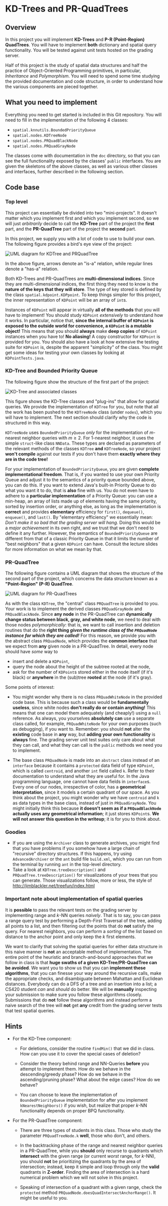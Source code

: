# KD-Trees and PR-QuadTrees

## Overview

In this project you will implement **KD-Trees** and **P-R
(Point-Region) QuadTrees**.  You will have to implement **both**
dictionary and spatial query functionality. You will be tested against
unit tests hosted on the grading server.

Half of this project is the study of spatial data structures and half
the practice of Object-Oriented Programming primitives, in particular,
*Inheritance* and *Polymorphism*.  You will need to spend some time
studying the provided documentation and code structure, in order to
understand how the various components are pieced together.

## What you need to implement

Everything you need to get started is included in this Git
repository. You will need to fill in the implementation of the
following 4 classes:

 * `spatial.knnutils.BoundedPriorityQueue`
 * `spatial.nodes.KDTreeNode`
 * `spatial.nodes.PRQuadBlackNode`
 * `spatial.nodes.PRQuadGrayNode`
 
The classes come with documentation in the `doc` directory, so that
you can see the full functionality exposed by the classes' `public`
interfaces. You are given the skeletons of the above classes, as well
as various other classes and interfaces, further described in the
following section.

## Code base

### Top level

This project can essentially be divided into two "mini-projects". It
doesn't matter which you implement first and which you implement
second, so we will just *arbitrarily* decide to call the **KD-Tree**
part of the project the **first** part, and the **PR-QuadTree** part of
the project the **second** part.

In this project, we supply you with a lot of code to use to build your
own. The following figure provides a bird's eye view of the project:

![UML diagram for KDTree and PRQuadTree](img/UML1.png "A UML diagram describing the behavior and dependencies of KDTree and PRQuadTree")

In the above figure, arrows denote an "is-a" relation, while regular
lines denote a "has-a" relation.

Both KD-Trees and PR-QuadTrees are **multi-dimensional
indices**. Since they are multi-dimensional indices, the first thing
they need to know is the **nature of the keys that they will store**.
The type of key stored is defined by the class
`spatial.kdpoint.KDPpoint`. To keep things simpler for this project,
the inner representation of `KDPoint` will be an array of `int`s.

Instances of `KDPoint` will appear in virtually **all of the methods**
that you will have to implement! You should study `KDPoint`
*extensively* to understand how it works.  In particular, notice that,
**since the internal buffer of `KDPoint` is exposed to the outside
world for convenience, a `KDPoint` is a mutable object!** This means
that you should **always** make **deep copies** of `KDPoint` instances
when you have to!  **No aliasing!** A copy constructor for `KDPoint`
is provided for you. You should also have a look at how extensive the
testing suite for `KDPoint` is, despite the apparent "simplicity" of
the class. You might get some ideas for testing your own classes by
looking at `KDPointTests.java`.

### KD-Tree and Bounded Priority Queue

The following figure show the structure of the first part of the project:

![KD-Tree and associated classes](img/UML2.png "Structure of the first part of the project")

This figure shows the KD-Tree classes and "plug-ins" that allow for
spatial queries.  We provide the implementation of `KDTree` for you,
but note that all the work has been pushed to the `KDTreeNode` class
(under `nodes`), which you will have to implement. The next section
should clarify why the code is structured in this way.

`KDTreeNode` uses `BoundedPriorityQueue` *only* for the implementation
of $`m`$-nearest neighbor queries with $`m\geq 2`$. For 1-nearest
neighbor, it uses the simple `struct`-like class `NNData`. These types
are declared as parameters of the relevant methods of the classes
`KDTree` **and** `KDTreeNode`, so your project **won't compile**
against our tests if you don't have them **exactly where they are in
the code tree!**

For your implementation of `BoundedPriorityQueue`, you are given
**complete implementational freedom**.  That is, if you wanted to use
your own Priority Queue and adjust it to the semantics of a priority
queue bounded above, you can do this. If you want to extend Java's
built-in Priority Queue to do what you want it to do, that is **also**
fine with us. You do not even have to adhere to a **particular
implementation** of a Priority Queue: you can use a min-heap, an array
of lists made up of elements having the same priority, sorted by
insertion order, or anything else, as long as the implementation is
**correct** and provides **elementary** efficiency for `first()`,
`dequeue()`, `enqueue()`, and `last()`. By "elementary efficiency" we
essentially mean: *Don't make it so bad that the grading server will
hang.* Doing this would be a *major achievement* in its own right, and
we trust that we don't need to define it any further.  However, the
semantics of `BoundedPriorityQueue` are different from that of a
classic Priority Queue in that it limits the number of "best
neighbors" that a given `KDPoint` can have.  Consult the lecture
slides for more information on what we mean by that.

### PR-QuadTree

The following figure contains a UML diagram that shows the structure
of the second part of the project, which concerns the data structure
known as a **"Point-Region" (P-R) QuadTree**.

![UML diagram for PR-QuadTrees](img/UML3.png "Structure of the second part of the project")

As with the class `KDTree`, the "central" class `PRQuadTree` is
provided to you. Your work is to implement the derived classes
`PRQuadGrayNode` and `PRQuadBlackNode`. Since **any node** in the
PR-QuadTree can **dynamically change status between black, gray, and
white node**, we need to deal with those nodes *polymorphically*: that
is, we want to call insertion and deletion routines that do the
**right thing *given the runtime class of the `PRQuadNode` instance
for which they are called!*** For this reason, we provide you with the
abstract class `PRQuadNode`, which provides the **common interface**
that we expect from **any** given node in a PR-QuadTree. In detail,
every node should have *some* way to

 * insert and delete a `KDPoint`,
 * query the node about the height of the subtree rooted at the node,
 * ask for the number of `KDPoint`s stored either in the node itself
   (if it's black) or **anywhere** in the (sub)tree **rooted** at the node
   (if it's gray).

Some points of interest:

 * You might wonder why there is no class `PRQuadWhiteNode` in the
   provided code base. This is because such a class would be
   **fundamentally useless**, since white nodes **don't really do or
   contain anything!** This means that one can model them adequately
   (and cheaply!) using a `null` reference. As always, you yourselves
   **absolutely can** use a separate class called, for example,
   `PRQuadWhiteNode` for your own purposes (such as debugging), if you
   want to. Remember: you should **not** alter the **existing** code
   base in **any** way, but **adding your own functionality** is
   **always** fine. The grading server unit test suites only care about
   what they can call, and what they can call is the `public` methods
   we need you to implement.

 * The base class `PRQuadNode` is made into an `abstract` class
   instead of an `interface` because it contains a `protected` data
   field of type `KDPoint`, which is called `centroid`, and another
   `int` field called `k`. Refer to their documentation to understand
   what they are useful for. In the Java programming language, one
   cannot have data fields in `interface`s. Every one of our nodes,
   irrespective of color, has a **geometrical interpretation**, since
   it models a certain quadrant of our space. As you think about the
   project, you might wonder why we have `centroid` and `k` as data
   types in the base class, instead of just in `PRQuadGrayNode`. You
   might initially think this because **it doesn't seem as if a
   `PRQuadBlackNode` actually uses any geometrical information**; it
   just stores `KDPoint`s. **We will not answer this question in the
   writeup**; it is for you to think about.

### Goodies

 * If you are using the `Archiver` class to generate archives, you
   might find that you have problems if you somehow have a large chain
   of "recursive" directory structures. If this happens, try using
   `AdvancedArchiver` or the `ant` build file `build.xml`, which you
   can run from the terminal by running `ant` in the top-level
   directory.
 * Take a look at `KDTree.treeDescription()` and
   `PRQuadTree.treeDescription()` for visualizations of your trees
   that you can generate. Those visualizations follow, more or less,
   the style of http://jimblackler.net/treefun/index.html

### Important note about implementation of spatial queries

It is **possible** to pass the relevant tests on the grading server by
implementing range and $`k`$-NN queries *naively*. That is to say, you
can pass a range query test by performing a Depth-First Traversal of
the tree, adding all points to a list, and then filtering out the
points that do **not** satisfy the query. For nearest neighbors, you
can perform a *sorting* of the list based on distance to the anchor
point and only keep the $`k`$ first elements.

We want to clarify that solving the spatial queries for either data
structure in this naive manner is **not** an acceptable method of
implementation. The entire point of the heuristic and branch-and-bound
approaches that we follow in class is that **huge swaths of a given
KD-Tree/PR-QuadTree can be avoided**. We want you to show us that you
can **implement these algorithms**, that you can finesse your way
around the recursive calls, make the appropriate checks, and disambiguate
between Mahattan and Euclidean distances. Everybody can do a DFS of a
tree and an insertion into a list; a CS420 student *can* and *should*
do better. We will be **manually** inspecting your submission to make
sure you follow these algorithms closely. Submissions that do **not**
follow these algorithms and instead perform a naive search of the tree
will **not** get **any** credit from the grading server tests that test
spatial queries.

## Hints

 * For the KD-Tree component:

    * For deletions, consider the routine `findMin()` that we did in
      class. How can you use it to cover the special cases of
      deletion?

    * Consider the theory behind range and NN-Queries **before** you
      attempt to implement them. How do we behave in the
      descending/greedy phase? How do we behave in the
      ascending/pruning phase? What about the edge cases? How do we
      behave?

    * You can choose to leave the implementation of
      `BoundedPriorityQueue` implementation for after you implement
      `kNearestNeighbors()` if you wish, but realize that proper
      $`k`$-NN functionality depends on proper BPQ functionality.

 * For the PR-QuadTree component:

    * There are three types of students in this class. Those who study
      the parameter `PRQuadTreeNode.k` **well**, those who don't, and
      others.

    * In the backtracking phase of the range and nearest neighbor
      queries in a PR-QuadTree, while you **should** only recurse to
      quadrants which **intersect** with the given range (or current
      *worst* range, for $`k`$-NN), you should **not** be prioritizing
      the quadrants by the area of intersection; instead, keep it
      simple and loop through only the **valid** quadrants in
      **Z-order**. Finding the area of intersection is a hard
      numerical problem which we will not solve in this project.

   * Speaking of intersection of a quadrant with a given range, check
     the `protected` method
     `PRQuadNode.doesQuadIntersectAnchorRange()`. It might be useful
     to you.

